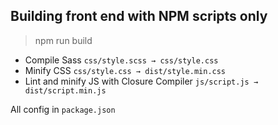 ## Building front end with NPM scripts only

> npm run build

- Compile Sass `css/style.scss → css/style.css`
- Minify CSS `css/style.css → dist/style.min.css`
- Lint and minify JS with Closure Compiler `js/script.js → dist/script.min.js`

All config in `package.json`
